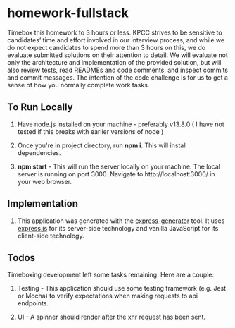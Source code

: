 # homework-fullstack

Timebox this homework to 3 hours or less.  KPCC strives to be sensitive to candidates’ time and effort involved in our interview process, and while we do not expect candidates to spend more than 3 hours on this, we do evaluate submitted solutions on their attention to detail. We will evaluate not only the architecture and implementation of the provided solution, but will
also review tests, read READMEs and code comments, and inspect commits and commit messages. The intention of the code challenge is for us to get a sense of how you normally complete work tasks.

## To Run Locally
1. Have node.js installed on your machine - preferably v13.8.0 ( I have not tested if this breaks with earlier versions of node )

1. Once you're in project directory, run **npm i**. This will install dependencies.

1. **npm start** - This will run the server locally on your machine. The local server is running on port 3000. Navigate to http://localhost:3000/ in your web browser.

## Implementation
1. This application was generated with the [express-generator](https://expressjs.com/en/starter/generator.html) tool. It uses [express.js](https://expressjs.com/) for its server-side technology and vanilla JavaScript for its client-side technology.

## Todos
Timeboxing development left some tasks remaining. Here are a couple:
1. Testing - This application should use some testing framework (e.g. Jest or Mocha) to verify expectations when making requests to api endpoints.

1. UI - A spinner should render after the xhr request has been sent.
